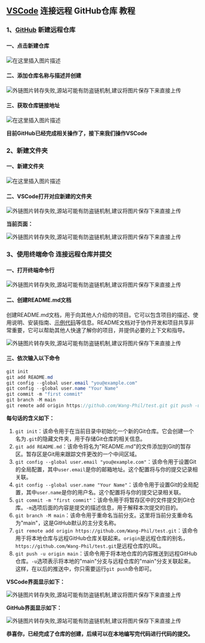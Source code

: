 
## [VSCode](https://so.csdn.net/so/search?q=VSCode&spm=1001.2101.3001.7020) 连接远程 GitHub仓库 教程

### 1、[GitHub](https://so.csdn.net/so/search?q=GitHub&spm=1001.2101.3001.7020) 新建远程仓库

#### 一、点击新建仓库

![在这里插入图片描述](https://img-blog.csdnimg.cn/direct/7bb6fbcb03a945ecbf287c599fa794c0.png)

#### 二、添加仓库名称与描述并创建

![外链图片转存失败,源站可能有防盗链机制,建议将图片保存下来直接上传](https://img-blog.csdnimg.cn/direct/5a995ecaa4804801bec8f24e8b3d00ae.png)

#### 三、获取仓库链接地址

![在这里插入图片描述](https://img-blog.csdnimg.cn/direct/71793d6becc74411870db87a4e7684e0.png)

**目前GitHub已经完成相关操作了，接下来我们操作VSCode**

### 2、新建文件夹

#### 一、新建文件夹

![在这里插入图片描述](https://img-blog.csdnimg.cn/direct/4ac2c9bc3e584f189c04d3f3b16046b3.png)

#### 二、VSCode打开对应新建的文件夹

![外链图片转存失败,源站可能有防盗链机制,建议将图片保存下来直接上传](https://img-blog.csdnimg.cn/direct/2065304471724dd7a9a1c6ee6fe2c102.png)

**当前页面：**

![外链图片转存失败,源站可能有防盗链机制,建议将图片保存下来直接上传](https://img-blog.csdnimg.cn/direct/0048f0edda144ea7b5ebf4f935c4ab6e.png)

### 3、使用终端命令 连接远程仓库并提交

#### 一、打开终端命令行

![外链图片转存失败,源站可能有防盗链机制,建议将图片保存下来直接上传](https://img-blog.csdnimg.cn/direct/66c69922499d4f8f9ff50d35c8e4a0eb.png)

#### 二、创建README.md文档

创建README.md文档，用于向其他人介绍你的项目。它可以包含项目的描述、使用说明、安装指南、[示例代码](https://so.csdn.net/so/search?q=%E7%A4%BA%E4%BE%8B%E4%BB%A3%E7%A0%81&spm=1001.2101.3001.7020)等信息。README文档对于协作开发和项目共享非常重要，它可以帮助其他人快速了解你的项目，并提供必要的上下文和指导。

![外链图片转存失败,源站可能有防盗链机制,建议将图片保存下来直接上传](https://img-blog.csdnimg.cn/direct/65f4de455fe94880a66fcc8cb5ce14aa.png)

#### 三、依次输入以下命令

```java
git init 
git add README.md 
git config --global user.email "you@example.com" 
git config --global user.name "Your Name" 
git commit -m "first commit" 
git branch -M main 
git remote add origin https://github.com/Wang-Phil/test.git git push -u origin main
```

**每句话的含义如下：**

1.  `git init`：该命令用于在当前目录中初始化一个新的Git仓库。它会创建一个名为`.git`的隐藏文件夹，用于存储Git仓库的相关信息。
2.  `git add README.md`：该命令将名为"README.md"的文件添加到Git的暂存区。暂存区是Git用来跟踪文件更改的一个中间区域。
3.  `git config --global user.email "you@example.com"`：该命令用于设置Git的全局配置，其中`user.email`是你的邮箱地址。这个配置将与你的提交记录相关联。
4.  `git config --global user.name "Your Name"`：该命令用于设置Git的全局配置，其中`user.name`是你的用户名。这个配置将与你的提交记录相关联。
5.  `git commit -m "first commit"`：该命令用于将暂存区中的文件提交到Git仓库。`-m`选项后面的内容是提交的描述信息，用于解释本次提交的目的。
6.  `git branch -M main`：该命令用于重命名当前分支。这里将当前分支重命名为"main"，这是GitHub默认的主分支名称。
7.  `git remote add origin https://github.com/Wang-Phil/test.git`：该命令用于将本地仓库与远程GitHub仓库关联起来。`origin`是远程仓库的别名，`https://github.com/Wang-Phil/test.git`是远程仓库的URL。
8.  `git push -u origin main`：该命令用于将本地仓库的内容推送到远程GitHub仓库。`-u`选项表示将本地的"main"分支与远程仓库的"main"分支关联起来。这样，在以后的推送中，你只需要运行`git push`命令即可。

**VSCode界面显示如下：**

![外链图片转存失败,源站可能有防盗链机制,建议将图片保存下来直接上传](https://img-blog.csdnimg.cn/direct/d79ecad8d75446b4ad10d888170b1e32.png)

**GitHub界面显示如下：**

![外链图片转存失败,源站可能有防盗链机制,建议将图片保存下来直接上传](https://img-blog.csdnimg.cn/direct/7cc6f6d4434b4d479c0ba8e9e57d05e2.png)

**恭喜你，已经完成了仓库的创建，后续可以在本地编写完代码进行代码的提交。**